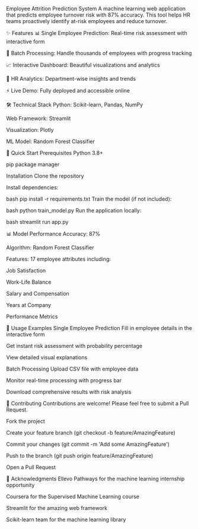 Employee Attrition Prediction System
A machine learning web application that predicts employee turnover risk with 87% accuracy. This tool helps HR teams proactively identify at-risk employees and reduce turnover.

✨ Features
📊 Single Employee Prediction: Real-time risk assessment with interactive form

📁 Batch Processing: Handle thousands of employees with progress tracking

📈 Interactive Dashboard: Beautiful visualizations and analytics

👥 HR Analytics: Department-wise insights and trends

⚡ Live Demo: Fully deployed and accessible online

🛠️ Technical Stack
Python: Scikit-learn, Pandas, NumPy

Web Framework: Streamlit

Visualization: Plotly

ML Model: Random Forest Classifier


🚀 Quick Start
Prerequisites
Python 3.8+

pip package manager

Installation
Clone the repository


Install dependencies:

bash
pip install -r requirements.txt
Train the model (if not included):

bash
python train_model.py
Run the application locally:

bash
streamlit run app.py


📊 Model Performance
Accuracy: 87%

Algorithm: Random Forest Classifier

Features: 17 employee attributes including:

Job Satisfaction

Work-Life Balance

Salary and Compensation

Years at Company

Performance Metrics

🎯 Usage Examples
Single Employee Prediction
Fill in employee details in the interactive form

Get instant risk assessment with probability percentage

View detailed visual explanations

Batch Processing
Upload CSV file with employee data

Monitor real-time processing with progress bar

Download comprehensive results with risk analysis

🤝 Contributing
Contributions are welcome! Please feel free to submit a Pull Request.

Fork the project

Create your feature branch (git checkout -b feature/AmazingFeature)

Commit your changes (git commit -m 'Add some AmazingFeature')

Push to the branch (git push origin feature/AmazingFeature)

Open a Pull Request



🙏 Acknowledgments
Ellevo Pathways for the machine learning internship opportunity

Coursera for the Supervised Machine Learning course

Streamlit for the amazing web framework

Scikit-learn team for the machine learning library

